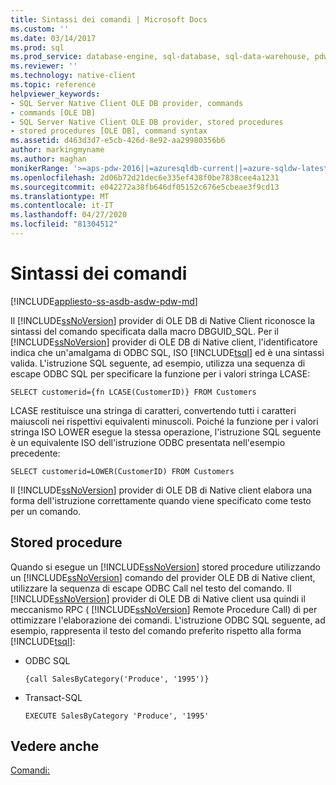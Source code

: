 ```yaml
---
title: Sintassi dei comandi | Microsoft Docs
ms.custom: ''
ms.date: 03/14/2017
ms.prod: sql
ms.prod_service: database-engine, sql-database, sql-data-warehouse, pdw
ms.reviewer: ''
ms.technology: native-client
ms.topic: reference
helpviewer_keywords:
- SQL Server Native Client OLE DB provider, commands
- commands [OLE DB]
- SQL Server Native Client OLE DB provider, stored procedures
- stored procedures [OLE DB], command syntax
ms.assetid: d463d3d7-e5cb-426d-8e92-aa29980356b6
author: markingmyname
ms.author: maghan
monikerRange: '>=aps-pdw-2016||=azuresqldb-current||=azure-sqldw-latest||>=sql-server-2016||=sqlallproducts-allversions||>=sql-server-linux-2017||=azuresqldb-mi-current'
ms.openlocfilehash: 2d06b72d21dec6e335ef438f0be7838cee4a1231
ms.sourcegitcommit: e042272a38fb646df05152c676e5cbeae3f9cd13
ms.translationtype: MT
ms.contentlocale: it-IT
ms.lasthandoff: 04/27/2020
ms.locfileid: "81304512"
---
```

# <a name="command-syntax"></a>Sintassi dei comandi
[!INCLUDE[appliesto-ss-asdb-asdw-pdw-md](../../includes/appliesto-ss-asdb-asdw-pdw-md.md)]

  Il [!INCLUDE[ssNoVersion](../../includes/ssnoversion-md.md)] provider di OLE DB di Native Client riconosce la sintassi del comando specificata dalla macro DBGUID_SQL. Per il [!INCLUDE[ssNoVersion](../../includes/ssnoversion-md.md)] provider di OLE DB di Native client, l'identificatore indica che un'amalgama di ODBC SQL, ISO [!INCLUDE[tsql](../../includes/tsql-md.md)] ed è una sintassi valida. L'istruzione SQL seguente, ad esempio, utilizza una sequenza di escape ODBC SQL per specificare la funzione per i valori stringa LCASE:  
  
```  
SELECT customerid={fn LCASE(CustomerID)} FROM Customers  
```  
  
 LCASE restituisce una stringa di caratteri, convertendo tutti i caratteri maiuscoli nei rispettivi equivalenti minuscoli. Poiché la funzione per i valori stringa ISO LOWER esegue la stessa operazione, l'istruzione SQL seguente è un equivalente ISO dell'istruzione ODBC presentata nell'esempio precedente:  
  
```  
SELECT customerid=LOWER(CustomerID) FROM Customers  
```  
  
 Il [!INCLUDE[ssNoVersion](../../includes/ssnoversion-md.md)] provider di OLE DB di Native client elabora una forma dell'istruzione correttamente quando viene specificato come testo per un comando.  
  
## <a name="stored-procedures"></a>Stored procedure  
 Quando si esegue un [!INCLUDE[ssNoVersion](../../includes/ssnoversion-md.md)] stored procedure utilizzando un [!INCLUDE[ssNoVersion](../../includes/ssnoversion-md.md)] comando del provider OLE DB di Native client, utilizzare la sequenza di escape ODBC Call nel testo del comando. Il [!INCLUDE[ssNoVersion](../../includes/ssnoversion-md.md)] provider di OLE DB di Native client usa quindi il meccanismo RPC ( [!INCLUDE[ssNoVersion](../../includes/ssnoversion-md.md)] Remote Procedure Call) di per ottimizzare l'elaborazione dei comandi. L'istruzione ODBC SQL seguente, ad esempio, rappresenta il testo del comando preferito rispetto alla forma [!INCLUDE[tsql](../../includes/tsql-md.md)]:  
  
-   ODBC SQL  
  
    ```  
    {call SalesByCategory('Produce', '1995')}  
    ```  
  
-   Transact-SQL  
  
    ```  
    EXECUTE SalesByCategory 'Produce', '1995'  
    ```  
  
## <a name="see-also"></a>Vedere anche  
 [Comandi:](../../relational-databases/native-client-ole-db-commands/commands.md)  
  
  
